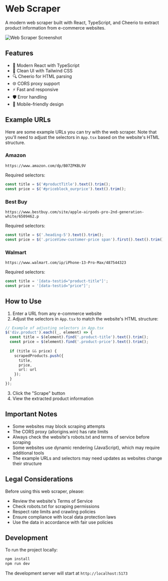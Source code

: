 # Web Scraper

A modern web scraper built with React, TypeScript, and Cheerio to extract product information from e-commerce websites.

![Web Scraper Screenshot](https://images.unsplash.com/photo-1607706189992-eae578626c86?auto=format&fit=crop&q=80&w=2000)

## Features

- 🚀 Modern React with TypeScript
- 🎨 Clean UI with Tailwind CSS
- 🔍 Cheerio for HTML parsing
- 🌐 CORS proxy support
- ⚡ Fast and responsive
- 🛡️ Error handling
- 📱 Mobile-friendly design

## Example URLs

Here are some example URLs you can try with the web scraper. Note that you'll need to adjust the selectors in `App.tsx` based on the website's HTML structure.

### Amazon
```
https://www.amazon.com/dp/B07ZPKBL9V
```
Required selectors:
```javascript
const title = $('#productTitle').text().trim();
const price = $('#priceblock_ourprice').text().trim();
```

### Best Buy
```
https://www.bestbuy.com/site/apple-airpods-pro-2nd-generation-white/6509462.p
```
Required selectors:
```javascript
const title = $('.heading-5').text().trim();
const price = $('.priceView-customer-price span').first().text().trim();
```

### Walmart
```
https://www.walmart.com/ip/iPhone-13-Pro-Max/487544323
```
Required selectors:
```javascript
const title = '[data-testid="product-title"]';
const price = '[data-testid="price"]';
```

## How to Use

1. Enter a URL from any e-commerce website
2. Adjust the selectors in `App.tsx` to match the website's HTML structure:

```typescript
// Example of adjusting selectors in App.tsx
$('div.product').each((_, element) => {
  const title = $(element).find('.product-title').text().trim();
  const price = $(element).find('.product-price').text().trim();
  
  if (title && price) {
    scrapedProducts.push({
      title,
      price,
      url: url
    });
  }
});
```

3. Click the "Scrape" button
4. View the extracted product information

## Important Notes

- Some websites may block scraping attempts
- The CORS proxy (allorigins.win) has rate limits
- Always check the website's robots.txt and terms of service before scraping
- Some websites use dynamic rendering (JavaScript), which may require additional tools
- The example URLs and selectors may need updates as websites change their structure

## Legal Considerations

Before using this web scraper, please:
- Review the website's Terms of Service
- Check robots.txt for scraping permissions
- Respect rate limits and crawling policies
- Ensure compliance with local data protection laws
- Use the data in accordance with fair use policies

## Development

To run the project locally:

```bash
npm install
npm run dev
```

The development server will start at `http://localhost:5173`
